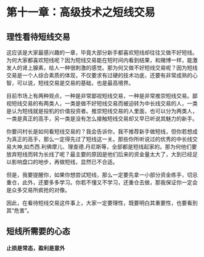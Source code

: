# 第十一章：高级技术之短线交易

## 理性看待短线交易

这应该是大家最感兴趣的一章，毕竟大部分新手都喜欢短线却往往又做不好短线。为何大家都喜欢短线呢？因为短线交易能在短时间内看到结果，和赌博一样，能激发人的肾上腺素，给人一种很刺激的感觉。那为何又做不好短线交易呢？因为短线交易是一个人综合素质的体现，不仅要求有过硬的技术功底，还要有非常成熟的心智，可以说，短线交易是交易的基础，也是最高境界。

目前市场上有两种观点，一种是非常鄙视短线交易，一种是非常推崇短线交易。鄙视短线交易的有两类人，一类是做不好短线交易而被迫转为中长线交易的人，一类是认为短线就是投机的价值投资者。推崇短线交易的人里面，也可以分为两类人，一类是真正的高手，另一类是没有怎么接触短线交易却又早已听说其魅力的新手。

你要问村长是如何看短线交易的？我会告诉你，我不推荐新手做短线，但你若想成为真正的高手，那么一定得先过了短线这一关。那些你所听说过的优秀的中长线交易大神,如杰西.利佛摩儿、理查德.丹尼斯等，全部都是短线起家的。那为何他们要放弃短线而转为长线了呢？最主要的原因是他们后来的资金量太大了，大到已经足以影响盘口的地步，再做短线，显然已不合适。

但是，我要提醒你，如果你想尝试短线，那么一定要先拿一小部分资金练手，切忌重仓，此外，还要多多学习。你若不懂又不学习，还重仓去做，那我保证你一定会是众多交易所疯抢的对像。

因此，在看待短线交易这件事上，大家一定要理性，既要明白其重要性，也要看到其“危害”。

## 短线所需要的心态

#### 止损是常态，盈利是意外

